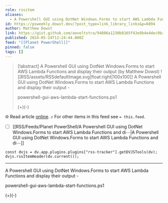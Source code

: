 ```yaml
---
role: rssitem
aliases:
  - A Powershell GUI using DotNet Windows.Forms to start AWS Lambda Functions and display their output
id: https://psweekly.dowst.dev/?post_type=link_library_links&p=6894
author: Matthew Dowst
link: https://gist.github.com/aeveltstra/94806a1230b8165f43e9b4e4dec9bacc
published: 2024-05-24T12:24:44.000Z
feed: "[[Planet PowerShell]]"
pinned: false
tags: []
---
```


> [!abstract] A Powershell GUI using DotNet Windows.Forms to start AWS Lambda Functions and display their output (by Matthew Dowst)
> ![[RSS/assets/RSSdefaultImage.svg|float:right|100x100]] A Powershell GUI using DotNet Windows.Forms to start AWS Lambda Functions and display their output -
> 
> powershell-gui-aws-lambda-start-functions.ps1
> 
> (+)(-)

🌐 Read article [online](https://gist.github.com/aeveltstra/94806a1230b8165f43e9b4e4dec9bacc). ⤴ For other items in this feed see `= this.feed`.

- [ ] [[RSS/Feeds/Planet PowerShell/A Powershell GUI using DotNet Windows․Forms to start AWS Lambda Functions and di⋯|A Powershell GUI using DotNet Windows․Forms to start AWS Lambda Functions and di⋯]]

~~~dataviewjs
const dvjs = dv.app.plugins.plugins["rss-tracker"].getDVJSTools(dv);
dvjs.rssItemHeader(dv.current());
~~~

- - -

A Powershell GUI using DotNet Windows.Forms to start AWS Lambda Functions and display their output -

powershell-gui-aws-lambda-start-functions.ps1

(+)(-)